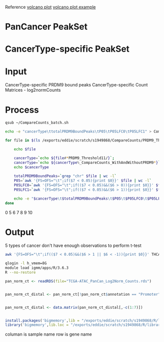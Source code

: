 Reference
[volcano plot](https://huntsmancancerinstitute.github.io/hciR/volcano.html)
[volcano plot example](https://www.biostars.org/p/268514/)

# PanCancer PeakSet
# CancerType-specific PeakSet
# Input
CancerType-specific PRDM9 bound peaks
CancerType-specific Count Matrices - log2normCounts
# Process
```bash
qsub ~/CompareCounts_batch.sh
```
```bash
echo -e "cancerType\ttotalPRDM9BoundPeaks\tP05\tP05LFC0\tP05LFC1" > CompareCounts_t11.txt

for file in $(ls /exports/eddie/scratch/s1949868/CompareCounts/PRDM9_Threshold11/*_CompareCounts_WithAndWithoutPRDM9.txt); do

	echo $file

	cancerType=`echo ${file#*PRDM9_Threshold11/}`; 
	cancerType=`echo ${cancerType%_CompareCounts_WithAndWithoutPRDM9*}`;
	echo $cancerType
	
	totalPRDM9BoundPeaks=`grep "chr" $file | wc -l`
	P05=`awk '{FS=OFS="\t";if($7 < 0.05){print $0}}' $file | wc -l`
	P05LFC0=`awk '{FS=OFS="\t";if(($7 < 0.05)&&($6 > 0)){print $0}}' $file | wc -l`
	P05LFC1=`awk '{FS=OFS="\t";if(($7 < 0.05)&&($6 > 1)){print $0}}' $file | wc -l`

	echo -e "$cancerType\t$totalPRDM9BoundPeaks\t$P05\t$P05LFC0\t$P05LFC1" >> CompareCounts_t11.txt
done
```
0
5
6
7
8
9
10
# Output
5 types of cancer don't have enough observations to perform t-test 

```bash
awk '{FS=OFS="\t";if(($7 < 0.05)&&($6 > 1 || $6 < -1)){print $0}}' THCA_CompareCounts_WithAndWithoutPRDM9.txt | awk '{FS=OFS="\t"; if($1~/^chr/){print $1,$2,$3,$4;}}' > THCA.txt
```

```bash
qlogin -l h_vmem=8G
module load igmm/apps/R/3.6.3
R --no-restore
```
```r
pan_norm_ct <- readRDS(file="TCGA-ATAC_PanCan_Log2Norm_Counts.rds")


pan_norm_ct_distal <- pan_norm_ct[!pan_norm_ct$annotation == "Promoter",-c(1:7)]


pan_norm_ct_distal <- data.matrix(pan_norm_ct_distal[,-c(1:7)])


install.packages('bigmemory',lib = "/exports/eddie/scratch/s1949868/R/library")
library('bigmemory',lib.loc = "/exports/eddie/scratch/s1949868/R/library")

```



columan is sample name
row is gene name
<!--stackedit_data:
eyJoaXN0b3J5IjpbNjAxMDczNzcyLC0yMTQ0Mjg3NTA4LC04Mz
c0NTU0MzUsMTUxMjc1NTA2MiwtMTUwNzM2MjIwMiwyMDc0MjE2
Nzk5LDcwNDIyODk4OSw4MTExMTA2NzksLTE4MDM2NzExNSwtMT
E3MTg0NDkwOSwyMTMxNjQ0NTkzLDExNDAxNjY3OTksLTE1MzYw
NjI1MjIsLTE3MTA5Nzg5MjcsMTc4OTE2MDQxMiwxMzU1MDcxNT
A4LC0yMDk4Mjk3NjMwLC00MTQ4NDAwODcsLTE1NjU4ODA2NTIs
LTE3NzU4NDU1OTldfQ==
-->